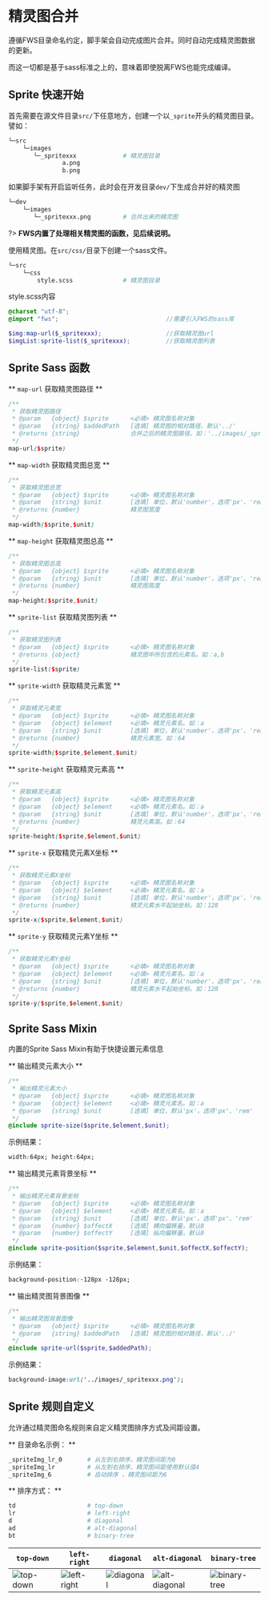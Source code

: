 # 精灵图合并

遵循FWS目录命名约定，脚手架会自动完成图片合并。同时自动完成精灵图数据的更新。

而这一切都是基于sass标准之上的，意味着即使脱离FWS也能完成编译。

## Sprite 快速开始

首先需要在源文件目录`src/`下任意地方，创建一个以`_sprite`开头的精灵图目录。譬如：

```bash
└─src
    └─images
       └─_spritexxx             # 精灵图目录
               a.png
               b.png
```

如果脚手架有开启监听任务，此时会在开发目录`dev/`下生成合并好的精灵图
```bash
└─dev
    └─images
       └─_spritexxx.png         # 合并出来的精灵图
```

?> **FWS内置了处理相关精灵图的函数，见后续说明。**

使用精灵图。在`src/css/`目录下创建一个sass文件。
```bash
└─src
    └─css
        style.scss              # 精灵图目录
```

style.scss内容
```scss
@charset "utf-8";
@import "fws";                              //需要引入FWS的sass库

$img:map-url($_spritexxx);                  //获取精灵图url
$imgList:sprite-list($_spritexxx);          //获取精灵图列表


```

## Sprite Sass 函数

** `map-url` 获取精灵图路径 **

```scss
/**
 * 获取精灵图路径
 * @param   {object} $sprite      <必填> 精灵图名称对象
 * @param   {string} $addedPath   [选填] 精灵图的相对路径，默认'../'
 * @returns {string}              合并之后的精灵图路径。如：'../images/_spritexxx.png'
 */
map-url($sprite)
```


** `map-width` 获取精灵图总宽 **

```scss
/**
 * 获取精灵图总宽
 * @param   {object} $sprite      <必填> 精灵图名称对象
 * @param   {string} $unit        [选填] 单位，默认'number'，选项'px'、'rem'、'number'
 * @returns {number}              精灵图宽度
 */
map-width($sprite,$unit)
```


** `map-height` 获取精灵图总高 **

```scss
/**
 * 获取精灵图总高
 * @param   {object} $sprite      <必填> 精灵图名称对象
 * @param   {string} $unit        [选填] 单位，默认'number'，选项'px'、'rem'、'number'
 * @returns {number}              精灵图高度
 */
map-height($sprite,$unit)
```


** `sprite-list` 获取精灵图列表 **
```scss
/**
 * 获取精灵图列表
 * @param   {object} $sprite      <必填> 精灵图名称对象
 * @returns {object}              精灵图中所包含的元素名。如：a,b
 */
sprite-list($sprite)
```


** `sprite-width` 获取精灵元素宽 **
```scss
/**
 * 获取精灵元素宽
 * @param   {object} $sprite      <必填> 精灵图名称对象
 * @param   {object} $element     <必填> 精灵元素名。如：a
 * @param   {string} $unit        [选填] 单位，默认'number'，选项'px'、'rem'、'number'
 * @returns {number}              精灵元素宽。如：64
 */
sprite-width($sprite,$element,$unit)
```


** `sprite-height` 获取精灵元素高 **
```scss
/**
 * 获取精灵元素高
 * @param   {object} $sprite      <必填> 精灵图名称对象
 * @param   {object} $element     <必填> 精灵元素名。如：a
 * @param   {string} $unit        [选填] 单位，默认'number'，选项'px'、'rem'、'number'
 * @returns {number}              精灵元素高。如：64
 */
sprite-height($sprite,$element,$unit)
```


** `sprite-x` 获取精灵元素X坐标 **
```scss
/**
 * 获取精灵元素X坐标
 * @param   {object} $sprite      <必填> 精灵图名称对象
 * @param   {object} $element     <必填> 精灵元素名。如：a
 * @param   {string} $unit        [选填] 单位，默认'number'，选项'px'、'rem'、'number'
 * @returns {number}              精灵元素水平起始坐标。如：128
 */
sprite-x($sprite,$element,$unit)
```


** `sprite-y` 获取精灵元素Y坐标 **
```scss
/**
 * 获取精灵元素Y坐标
 * @param   {object} $sprite      <必填> 精灵图名称对象
 * @param   {object} $element     <必填> 精灵元素名。如：a
 * @param   {string} $unit        [选填] 单位，默认'number'，选项'px'、'rem'、'number'
 * @returns {number}              精灵元素水平起始坐标。如：128
 */
sprite-y($sprite,$element,$unit)
```

## Sprite Sass Mixin

内置的Sprite Sass Mixin有助于快捷设置元素信息

** 输出精灵元素大小 **
```scss
/**
 * 输出精灵元素大小
 * @param   {object} $sprite      <必填> 精灵图名称对象
 * @param   {object} $element     <必填> 精灵元素名。如：a
 * @param   {string} $unit        [选填] 单位，默认'px'，选项'px'、'rem'
 */
@include sprite-size($sprite,$element,$unit);
```

示例结果：
```css
width:64px; height:64px;
```

** 输出精灵元素背景坐标 **
```scss
/**
 * 输出精灵元素背景坐标
 * @param   {object} $sprite      <必填> 精灵图名称对象
 * @param   {object} $element     <必填> 精灵元素名。如：a
 * @param   {string} $unit        [选填] 单位，默认'px'，选项'px'、'rem'
 * @param   {number} $offectX     [选填] 横向偏移量，默认0
 * @param   {number} $offectY     [选填] 纵向偏移量，默认0
 */
@include sprite-position($sprite,$element,$unit,$offectX,$offectY);
```

示例结果：
```css
background-position:-128px -128px;
```

** 输出精灵图背景图像 **
```scss
/**
 * 输出精灵图背景图像
 * @param   {object} $sprite      <必填> 精灵图名称对象
 * @param   {string} $addedPath   [选填] 精灵图的相对路径，默认'../'
 */
@include sprite-url($sprite,$addedPath);
```

示例结果：
```css
background-image:url('../images/_spritexxx.png');
```

## Sprite 规则自定义

允许通过精灵图命名规则来自定义精灵图排序方式及间距设置。

** 目录命名示例： **

```bash
_spriteImg_lr_0       # 从左到右排序，精灵图间距为0
_spriteImg_lr         # 从左到右排序，精灵图间距使用默认值4
_spriteImg_6          # 自动排序 ，精灵图间距为6
```

** 排序方式： **

```bash
td                    # top-down
lr                    # left-right
d                     # diagonal
ad                    # alt-diagonal
bt                    # binary-tree
```
|         `top-down`        |          `left-right`         |         `diagonal`        |           `alt-diagonal`          |          `binary-tree`          |
|---------------------------|-------------------------------|---------------------------|-----------------------------------|---------------------------------|
| ![top-down][top-down-img] | ![left-right][left-right-img] | ![diagonal][diagonal-img] | ![alt-diagonal][alt-diagonal-img] | ![binary-tree][binary-tree-img] |

[top-down-img]: https://raw.githubusercontent.com/twolfson/layout/2.0.2/docs/top-down.png
[left-right-img]: https://raw.githubusercontent.com/twolfson/layout/2.0.2/docs/left-right.png
[diagonal-img]: https://raw.githubusercontent.com/twolfson/layout/2.0.2/docs/diagonal.png
[alt-diagonal-img]: https://raw.githubusercontent.com/twolfson/layout/2.0.2/docs/alt-diagonal.png
[binary-tree-img]: https://raw.githubusercontent.com/twolfson/layout/2.0.2/docs/binary-tree.png
